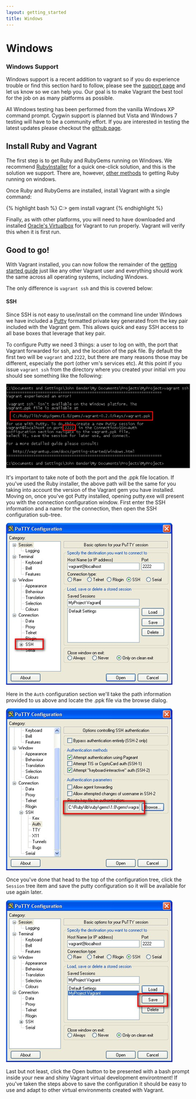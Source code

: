 ```yaml
---
layout: getting_started
title: Windows
---
```

# Windows

<div class="info">
  <h3>Windows Support</h3>
  <p>
    Windows support is a recent addition to vagrant so if you do experience trouble
    or find this section hard to follow, please see the <a href='/support.html'>support page</a>
    and let us know so we can help you. Our goal is to make Vagrant the best tool
    for the job on as many platforms as possible.
  </p>
  <p>
    All Windows testing has been performed from the vanilla Windows XP command prompt. Cygwin support
    is planned but Vista and Windows 7 testing will have to be a community effort. If you are interested
    in testing the latest updates please checkout the <a href='http://github.com/mitchellh/vagrant'>github page</a>.
   </p>
</div>

## Install Ruby and Vagrant

The first step is to get Ruby and RubyGems running on Windows. We recommend [RubyInstaller](http://rubyinstaller.org/) for
a quick one-click solution, and this is the solution we support. There are, however, [other methods](http://www.ruby-lang.org/en/downloads/) to getting
Ruby running on windows.

Once Ruby and RubyGems are installed, install Vagrant with a single command:

{% highlight bash %}
C:\> gem install vagrant
{% endhighlight %}

Finally, as with other platforms, you will need to have downloaded and installed [Oracle's Virtualbox](http://www.virtualbox.org/)
for Vagrant to run properly. Vagrant will verify this when it is first run.

## Good to go!

With Vagrant installed, you can now follow the remainder of the [getting started guide](/docs/getting-started/index.html)
just like any other Vagrant user and everything should work the same across all
operating systems, including Windows.

The only difference is `vagrant ssh` and this is covered below:

#### SSH

Since SSH is not easy to use/install on the command line under Windows we have included
a [Putty](http://www.chiark.greenend.org.uk/~sgtatham/putty/download.html) formatted private
key generated from the key pair included with the Vagrant gem. This allows quick and easy SSH
access to all base boxes that leverage that key pair.

To configure Putty we need 3 things: a user to log on with, the port that Vagrant forwarded for ssh,
and the location of the ppk file. By default the first two will be `vagrant` and `2222`, but there
are many reasons those may be different, especially the port (other vm's services etc). At this point
if you issue `vagrant ssh` from the directory where you created your initial vm you should see
something like the following:

![No Vagrant SSH On Windows](/images/windows/port_and_ppk_path.jpg)

It's important to take note of both the port and the .ppk file location. If you've used the Ruby installer,
the above path will be the same for you taking into account the version of the Vagrant gem you have installed.
Moving on, once you've got Putty installed, opening putty.exe will present you with the connection
configuration window. First enter the SSH information and a name for the connection, then open the SSH
configuration sub-tree.

![Vagrant SSH Info Putty](/images/windows/putty_first_screen.jpg)

Here in the `Auth` configuration section we'll take the path information provided to us above and locate
the .ppk file via the browse dialog.

![PPK Selection](/images/windows/ppk_selection.jpg)

Once you've done that head to the top of the configuration tree, click the `Session` tree item and save
the putty configuration so it will be available for use again later.

![Save Result](/images/windows/save_result.jpg)

Last but not least, click the Open button to be presented with a bash prompt inside your new and shiny
Vagrant virtual development environtment! If you've taken the steps above to save the configuration it
should be easy to use and adapt to other virtual environments created with Vagrant.


